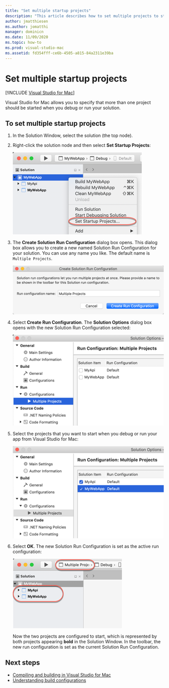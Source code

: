 ```yaml
---
title: "Set multiple startup projects"
description: "This article describes how to set multiple projects to start on run or debug."
author: jmatthiesen
ms.author: jomatthi
manager: dominicn
ms.date: 11/09/2020
ms.topic: how-to
ms.prod: visual-studio-mac
ms.assetid: fd354fff-ce6b-4505-a815-84a2311e39ba
---
```

# Set multiple startup projects

 [!INCLUDE [Visual Studio for Mac](~/includes/applies-to-version/vs-mac-only.md)]

Visual Studio for Mac allows you to specify that more than one project should be started when you debug or run your solution.

## To set multiple startup projects

1. In the Solution Window, select the solution (the top node).

2. Right-click the solution node and then select **Set Startup Projects**:

   ![Select Set Startup Projects](media/startup-proj-ctx-menu.png)

3. The **Create Solution Run Configuration** dialog box opens. This dialog box allows you to create a new named Solution Run Configuration for your solution. You can use any name you like. The default name is `Multiple Projects`.

   ![Create Solution Run Configuration dialog box](media/create-sln-run-config.png)

4. Select **Create Run Configuration**. The **Solution Options** dialog box opens with the new Solution Run Configuration selected:

   ![Solution Options dialog box](media/sln-options-run-config-multi-projects.png)

5. Select the projects that you want to start when you debug or run your app from Visual Studio for Mac:

   ![Solution Options dialog box with selected projects](media/sln-options-run-config-multi-projects-configured.png)

6. Select **OK**. The new Solution Run Configuration is set as the active run configuration:

   ![Solution with multiple projects configured to start on debug or run](media/startup-project-configured.png)

   Now the two projects are configured to start, which is represented by both projects appearing **bold** in the Solution Window. In the toolbar, the new run configuration is set as the current Solution Run Configuration.

## Next steps

- [Compiling and building in Visual Studio for Mac](compiling-and-building.md)
- [Understanding build configurations](configurations.md)
